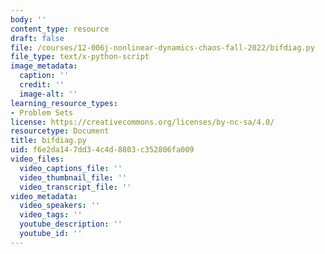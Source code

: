 ```yaml
---
body: ''
content_type: resource
draft: false
file: /courses/12-006j-nonlinear-dynamics-chaos-fall-2022/bifdiag.py
file_type: text/x-python-script
image_metadata:
  caption: ''
  credit: ''
  image-alt: ''
learning_resource_types:
- Problem Sets
license: https://creativecommons.org/licenses/by-nc-sa/4.0/
resourcetype: Document
title: bifdiag.py
uid: f6e2da14-7dd3-4c4d-8803-c352806fa009
video_files:
  video_captions_file: ''
  video_thumbnail_file: ''
  video_transcript_file: ''
video_metadata:
  video_speakers: ''
  video_tags: ''
  youtube_description: ''
  youtube_id: ''
---
```

